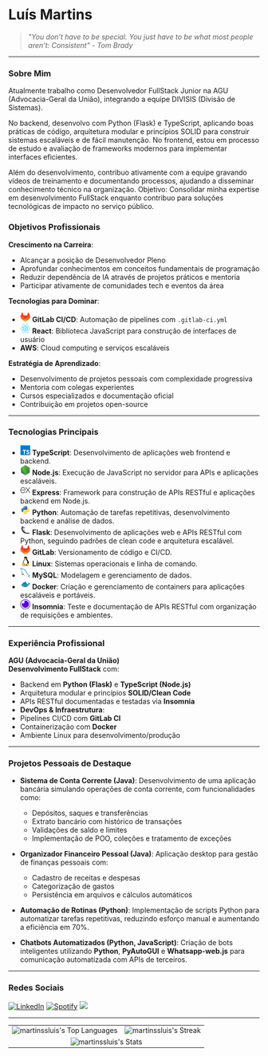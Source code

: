 # Luís Martins  

> *"You don’t have to be special. You just have to be what most people aren’t: Consistent" - Tom Brady*  

---

### Sobre Mim  

Atualmente trabalho como Desenvolvedor FullStack Junior na AGU (Advocacia-Geral da União), integrando a equipe DIVISIS (Divisão de Sistemas).

No backend, desenvolvo com Python (Flask) e TypeScript, aplicando boas práticas de código, arquitetura modular e princípios SOLID para construir sistemas escaláveis e de fácil manutenção. No frontend, estou em processo de estudo e avaliação de frameworks modernos para implementar interfaces eficientes.

Além do desenvolvimento, contribuo ativamente com a equipe gravando vídeos de treinamento e documentando processos, ajudando a disseminar conhecimento técnico na organização.
Objetivo: Consolidar minha expertise em desenvolvimento FullStack enquanto contribuo para soluções tecnológicas de impacto no serviço público.

### Objetivos Profissionais  

**Crescimento na Carreira**:  
- Alcançar a posição de Desenvolvedor Pleno  
- Aprofundar conhecimentos em conceitos fundamentais de programação  
- Reduzir dependência de IA através de projetos práticos e mentoria  
- Participar ativamente de comunidades tech e eventos da área  

**Tecnologias para Dominar**:  
 
- <img src="https://raw.githubusercontent.com/devicons/devicon/master/icons/gitlab/gitlab-original.svg" alt="GitLab CI/CD" width="20" height="20" /> **GitLab CI/CD**: Automação de pipelines com `.gitlab-ci.yml`  
- <img src="https://raw.githubusercontent.com/devicons/devicon/master/icons/react/react-original.svg" alt="React" width="20" height="20" /> **React**: Biblioteca JavaScript para construção de interfaces de usuário
- **AWS**: Cloud computing e serviços escaláveis  

**Estratégia de Aprendizado**:  
- Desenvolvimento de projetos pessoais com complexidade progressiva  
- Mentoria com colegas experientes  
- Cursos especializados e documentação oficial  
- Contribuição em projetos open-source
---

### Tecnologias Principais  

- <img src="https://raw.githubusercontent.com/devicons/devicon/master/icons/typescript/typescript-original.svg" alt="TypeScript" width="20" height="20" /> **TypeScript**: Desenvolvimento de aplicações web frontend e backend.  
- <img src="https://raw.githubusercontent.com/devicons/devicon/master/icons/nodejs/nodejs-original.svg" alt="Node.js" width="20" height="20" /> **Node.js**: Execução de JavaScript no servidor para APIs e aplicações escaláveis.  
- <img src="https://raw.githubusercontent.com/devicons/devicon/master/icons/express/express-original.svg" alt="Express" width="20" height="20" /> **Express**: Framework para construção de APIs RESTful e aplicações backend em Node.js.
- <img src="https://raw.githubusercontent.com/devicons/devicon/master/icons/python/python-original.svg" alt="Python" width="20" height="20" /> **Python**: Automação de tarefas repetitivas, desenvolvimento backend e análise de dados.  
- <img src="https://raw.githubusercontent.com/devicons/devicon/master/icons/flask/flask-original.svg" alt="Flask" width="20" height="20" /> **Flask**: Desenvolvimento de aplicações web e APIs RESTful com Python, seguindo padrões de clean code e arquitetura escalável.  
- <img src="https://raw.githubusercontent.com/devicons/devicon/master/icons/gitlab/gitlab-original.svg" alt="GitLab" width="20" height="20" /> **GitLab**: Versionamento de código e CI/CD.  
- <img src="https://raw.githubusercontent.com/devicons/devicon/master/icons/linux/linux-original.svg" alt="Linux" width="20" height="20" /> **Linux**: Sistemas operacionais e linha de comando.  
- <img src="https://raw.githubusercontent.com/devicons/devicon/master/icons/mysql/mysql-original.svg" alt="MySQL" width="20" height="20" /> **MySQL**: Modelagem e gerenciamento de dados.  
- <img src="https://raw.githubusercontent.com/devicons/devicon/master/icons/docker/docker-original.svg" alt="Docker" width="20" height="20" /> **Docker**: Criação e gerenciamento de containers para aplicações escaláveis e portáveis.  
- <img src="https://raw.githubusercontent.com/devicons/devicon/master/icons/insomnia/insomnia-original.svg" alt="Insomnia" width="20" height="20" /> **Insomnia**: Teste e documentação de APIs RESTful com organização de requisições e ambientes.  
---

### Experiência Profissional  

**AGU (Advocacia-Geral da União)**  
**Desenvolvimento FullStack** com:
  - Backend em **Python (Flask)** e **TypeScript (Node.js)**
  - Arquitetura modular e princípios **SOLID/Clean Code**
  - APIs RESTful documentadas e testadas via **Insomnia**
  - **DevOps & Infraestrutura**:
  - Pipelines CI/CD com **GitLab CI**
  - Containerização com **Docker**
  - Ambiente Linux para desenvolvimento/produção

---

### Projetos  Pessoais de Destaque  

- **Sistema de Conta Corrente (Java)**: Desenvolvimento de uma aplicação bancária simulando operações de conta corrente, com funcionalidades como:
  - Depósitos, saques e transferências
  - Extrato bancário com histórico de transações
  - Validações de saldo e limites
  - Implementação de POO, coleções e tratamento de exceções

- **Organizador Financeiro Pessoal (Java)**: Aplicação desktop para gestão de finanças pessoais com:
  - Cadastro de receitas e despesas
  - Categorização de gastos
  - Persistência em arquivos e cálculos automáticos

- **Automação de Rotinas (Python)**: Implementação de scripts Python para automatizar tarefas repetitivas, reduzindo esforço manual e aumentando a eficiência em 70%.  
- **Chatbots Automatizados (Python, JavaScript)**: Criação de bots inteligentes utilizando **Python**, **PyAutoGUI** e **Whatsapp-web.js** para comunicação automatizada com APIs de terceiros.  

---

### Redes Sociais  

[![LinkedIn](https://img.shields.io/badge/LinkedIn-0077B5?style=for-the-badge&logo=linkedin&logoColor=fff)](https://www.linkedin.com/in/martinssluiss) [![Spotify](https://img.shields.io/badge/Spotify-%231DB954?style=for-the-badge&logo=spotify&logoColor=fff)](https://open.spotify.com/user/22khipvilsnydxcso532oh3ly?si=47faca65428e407f)  <a href="mailto:martinsluisdev@gmail.com"><img src="https://img.shields.io/badge/-Gmail-%23333?style=for-the-badge&logo=gmail&logoColor=white" target="_blank"></a>

---  
<table>
  <tr>
    <td>
      <img src="https://github-readme-stats.vercel.app/api/top-langs/?username=martinssluis&theme=vue-dark&show_icons=true&hide_border=true&layout=compact" alt="martinssluis's Top Languages" />
    </td>
    <td>
      <img src="https://github-readme-streak-stats.herokuapp.com/?user=martinssluis&theme=vue-dark&hide_border=true" alt="martinssluis's Streak" />
    </td>
  </tr>
  <tr>
    <td colspan="2" align="center">
      <img src="https://github-readme-stats.vercel.app/api?username=martinssluis&theme=vue-dark&show_icons=true&hide_border=true&count_private=true" alt="martinssluis's Stats" />
    </td>
  </tr>
</table>
